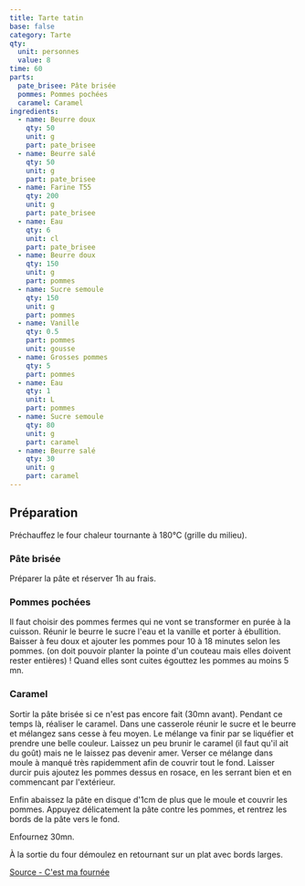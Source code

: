 ```yaml
---
title: Tarte tatin
base: false
category: Tarte
qty:
  unit: personnes
  value: 8
time: 60
parts:
  pate_brisee: Pâte brisée
  pommes: Pommes pochées
  caramel: Caramel
ingredients:
  - name: Beurre doux
    qty: 50
    unit: g
    part: pate_brisee
  - name: Beurre salé
    qty: 50
    unit: g
    part: pate_brisee
  - name: Farine T55
    qty: 200
    unit: g
    part: pate_brisee
  - name: Eau
    qty: 6
    unit: cl
    part: pate_brisee
  - name: Beurre doux
    qty: 150
    unit: g
    part: pommes
  - name: Sucre semoule
    qty: 150
    unit: g
    part: pommes
  - name: Vanille
    qty: 0.5
    part: pommes
    unit: gousse
  - name: Grosses pommes
    qty: 5
    part: pommes
  - name: Eau
    qty: 1
    unit: L
    part: pommes
  - name: Sucre semoule
    qty: 80
    unit: g
    part: caramel
  - name: Beurre salé
    qty: 30
    unit: g
    part: caramel
---
```


## Préparation
Préchauffez le four chaleur tournante à 180°C (grille du milieu).

### Pâte brisée
Préparer la pâte et réserver 1h au frais.

### Pommes pochées
Il faut choisir des pommes fermes qui ne vont se transformer en purée à la cuisson.
Réunir le beurre le sucre l'eau et la vanille et porter à ébullition. Baisser à feu doux et ajouter les pommes pour 10 à 18 minutes selon les pommes. (on doit pouvoir planter la pointe d'un couteau mais elles doivent rester entières) ! Quand elles sont cuites égouttez les pommes au moins 5 mn.

### Caramel
Sortir la pâte brisée si ce n'est pas encore fait (30mn avant).
Pendant ce temps là, réaliser le caramel. Dans une casserole réunir le sucre et le beurre et mélangez sans cesse à feu moyen. Le mélange va finir par se liquéfier et prendre une belle couleur. Laissez un peu brunir le caramel (il faut qu'il ait du goût) mais ne le laissez pas devenir amer. Verser ce mélange dans moule à manqué très rapidemment afin de couvrir tout le fond. Laisser durcir puis ajoutez les pommes dessus en rosace, en les serrant bien et en commencant par l'extérieur.

Enfin abaissez la pâte en disque d'1cm de plus que le moule et couvrir les pommes.
Appuyez délicatement la pâte contre les pommes, et rentrez les bords de la pâte vers le fond.

Enfournez 30mn.

À la sortie du four démoulez en retournant sur un plat avec bords larges.


[Source - C'est ma fournée](https://www.cestmafournee.com/2016/11/la-tarte-tatin.html)